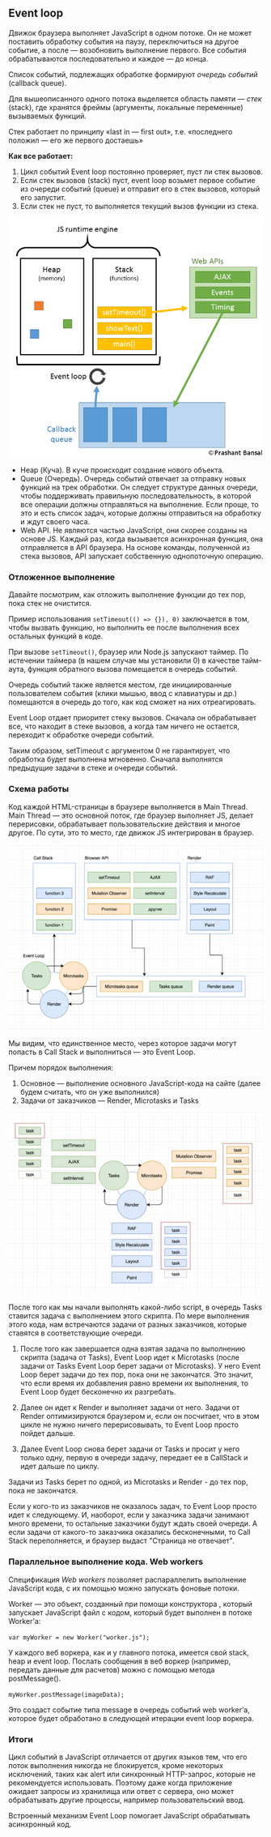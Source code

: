 ## Event loop

Движок браузера выполняет JavaScript в одном потоке.
Он не может поставить обработку события на паузу, переключиться на другое событие, а после — возобновить выполнение первого.
Все события обрабатываются последовательно и каждое — до конца.

Список событий, подлежащих обработке формируют *очередь событий* (callback queue).

Для вышеописанного одного потока выделяется область памяти — *стек* (stack), где хранятся фреймы 
(аргументы, локальные переменные) вызываемых функций. 

Стек работает по принципу «last in — first out», т.е. «последнего положил — его же первого достаешь»

**Как все работает:**

1. Цикл событий Event loop постоянно проверяет, пуст ли стек вызовов. 
2. Если стек вызовов (stack) пуст, event loop возьмет первое событие из очереди событий (queue) и 
   отправит его в стек вызовов, который его запустит. 
3. Если стек не пуст, то выполняется текущий вызов функции из стека.

![Event loop](https://github.com/nimestel/auto-qa-tech-interview/blob/master/screenshots/event_loop1.png "Общее представление")

- Heap (Куча). В куче происходит создание нового объекта.
- Queue (Очередь). Очередь событий отвечает за отправку новых функций на трек обработки.
  Он следует структуре данных очереди, чтобы поддерживать правильную последовательность, в которой все операции должны отправляться на выполнение. Если проще, то это и есть список задач, которые должны отправиться на обработку и ждут своего часа.
- Web API. Не являются частью JavaScript, они скорее созданы на основе JS. Каждый раз, когда 
  вызывается асинхронная функция, она отправляется в API браузера. На основе команды, полученной из стека вызовов, API запускает собственную однопоточную операцию.

### Отложенное выполнение
Давайте посмотрим, как отложить выполнение функции до тех пор, пока стек не очистится.

Пример использования `setTimeout(() => {}), 0)` заключается в том, чтобы вызвать функцию, но выполнить ее после выполнения всех остальных функций в коде.

При вызове `setTimeout()`, браузер или Node.js запускают таймер. По истечении таймера (в нашем случае мы установили 0) в качестве тайм-аута, функция обратного вызова помещается в очередь событий.

Очередь событий также является местом, где инициированные пользователем события (клики мышью, ввод с клавиатуры и др.) помещаются в очередь до того, как код сможет на них отреагировать.

Event Loop отдает приоритет стеку вызовов. Сначала он обрабатывает все, что находит в стеке вызовов, а когда там ничего не остается, переходит к обработке очереди событий.

Таким образом, setTimeout с аргументом  0 не гарантирует, что обработка будет выполнена мгновенно. 
Сначала выполнятся предыдущие задачи в стеке и очереди событий.

### Схема работы

Код каждой HTML-страницы в браузере выполняется в Main Thread. Main Thread — это основной поток, где браузер выполняет JS, делает перерисовки, обрабатывает пользовательские действия и многое другое. По сути, это то место, где движок JS интегрирован в браузер.

![Event loop2](screenshots/event_loop2.png "Общее представление")

Мы видим, что единственное место, через которое задачи могут попасть в Call Stack и выполниться — это Event Loop.

Причем порядок выполнения:
1. Основное — выполнение основного JavaScript-кода на сайте (далее будем считать, что он уже 
выполнился)
2. Задачи от заказчиков — Render, Microtasks и Tasks

![Event loop3](screenshots/event_loop3.png "Частное представление")

После того как мы начали выполнять какой-либо script, в очередь Tasks ставится задача с 
выполнением этого скрипта. По мере выполнения этого кода, нам встречаются задачи от разных заказчиков, которые ставятся в соответствующие очереди. 

1. После того как завершается одна взятая задача по выполнению скрипта (задача от Tasks), Event 
   Loop идет к Microtasks (после задачи от Tasks Event Loop берет задачи от Microtasks). У него Event Loop берет задачи до тех пор, пока они не закончатся. Это значит, что если время их добавления равно времени их выполнения, то Event Loop будет бесконечно их разгребать.

2. Далее он идет к Render и выполняет задачи от него. Задачи от Render оптимизируются браузером и, 
если он посчитает, что в этом цикле не нужно ничего перерисовывать, то Event Loop просто пойдет дальше. 

3. Далее Event Loop снова берет задачи от Tasks и просит у него только одну, первую в очереди 
задачу, передает ее в CallStack и идет дальше по циклу.

Задачи из Tasks берет по одной, из Microtasks и Render - до тех пор, пока не закончатся.

Если у кого-то из заказчиков не оказалось задач, то Event Loop просто идет к следующему. И, 
наоборот, если у заказчика задачи занимают много времени, то остальные заказчики будут ждать 
своей очереди. А если задачи от какого-то заказчика оказались бесконечными, то Call Stack 
переполняется, и браузер выдаст "Страница не отвечает".




### Параллельное выполнение кода. Web workers

Cпецификация *Web workers* позволяет распараллелить выполнение JavaScript кода, с их помощью 
можно запускать фоновые потоки. 

Worker — это объект, созданный при помощи конструктора , который запускает JavaScript файл с кодом, который будет выполнен в потоке Worker’а:

`var myWorker = new Worker("worker.js");`

У каждого веб воркера, как и у главного потока, имеется свой stack, heap и event loop. Послать сообщения в веб воркер (например, передать данные для расчетов) можно с помощью метода postMessage().

`myWorker.postMessage(imageData);`

Это создаст событие типа message в очередь событий web worker’а, которое будет обработано в следующей итерации event loop воркера.

### Итоги

Цикл событий в JavaScript отличается от других языков тем, что его поток выполнения никогда не 
блокируется, кроме некоторых исключений, таких как alert или синхронный HTTP-запрос, которые не рекомендуется использовать. Поэтому даже когда приложение ожидает запросы из хранилища или ответ с сервера, оно может обрабатывать другие процессы, например пользовательский ввод.

Встроенный механизм Event Loop помогает JavaScript обрабатывать асинхронный код.